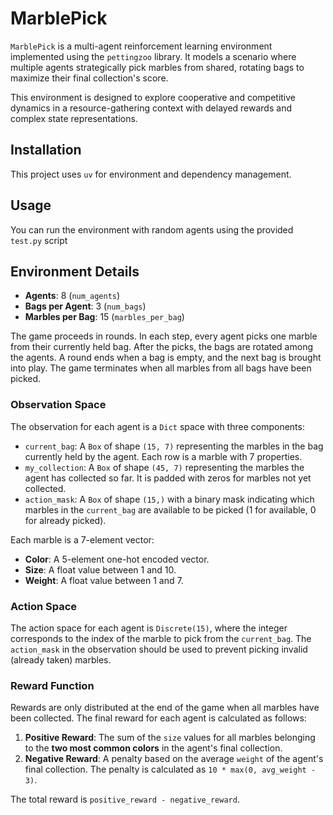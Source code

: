 # MarblePick

`MarblePick` is a multi-agent reinforcement learning environment implemented using the `pettingzoo` library. It models a scenario where multiple agents strategically pick marbles from shared, rotating bags to maximize their final collection's score.

This environment is designed to explore cooperative and competitive dynamics in a resource-gathering context with delayed rewards and complex state representations.

## Installation

This project uses `uv` for environment and dependency management.

## Usage

You can run the environment with random agents using the provided `test.py` script

## Environment Details

-   **Agents**: 8 (`num_agents`)
-   **Bags per Agent**: 3 (`num_bags`)
-   **Marbles per Bag**: 15 (`marbles_per_bag`)

The game proceeds in rounds. In each step, every agent picks one marble from their currently held bag. After the picks, the bags are rotated among the agents. A round ends when a bag is empty, and the next bag is brought into play. The game terminates when all marbles from all bags have been picked.

### Observation Space

The observation for each agent is a `Dict` space with three components:

-   `current_bag`: A `Box` of shape `(15, 7)` representing the marbles in the bag currently held by the agent. Each row is a marble with 7 properties.
-   `my_collection`: A `Box` of shape `(45, 7)` representing the marbles the agent has collected so far. It is padded with zeros for marbles not yet collected.
-   `action_mask`: A `Box` of shape `(15,)` with a binary mask indicating which marbles in the `current_bag` are available to be picked (1 for available, 0 for already picked).

Each marble is a 7-element vector:
-   **Color**: A 5-element one-hot encoded vector.
-   **Size**: A float value between 1 and 10.
-   **Weight**: A float value between 1 and 7.

### Action Space

The action space for each agent is `Discrete(15)`, where the integer corresponds to the index of the marble to pick from the `current_bag`. The `action_mask` in the observation should be used to prevent picking invalid (already taken) marbles.

### Reward Function

Rewards are only distributed at the end of the game when all marbles have been collected. The final reward for each agent is calculated as follows:

1.  **Positive Reward**: The sum of the `size` values for all marbles belonging to the **two most common colors** in the agent's final collection.
2.  **Negative Reward**: A penalty based on the average `weight` of the agent's final collection. The penalty is calculated as `10 * max(0, avg_weight - 3)`.

The total reward is `positive_reward - negative_reward`.
